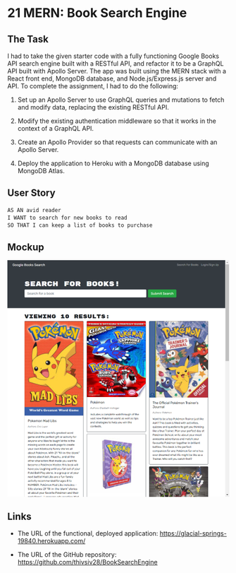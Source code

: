 # 21 MERN: Book Search Engine

## The Task

I had to take the given starter code with a fully functioning Google Books API search engine built with a RESTful API, and refactor it to be a GraphQL API built with Apollo Server. The app was built using the MERN stack with a React front end, MongoDB database, and Node.js/Express.js server and API. To complete the assignment, I had to do the following:

1. Set up an Apollo Server to use GraphQL queries and mutations to fetch and modify data, replacing the existing RESTful API.

2. Modify the existing authentication middleware so that it works in the context of a GraphQL API.

3. Create an Apollo Provider so that requests can communicate with an Apollo Server.

4. Deploy the application to Heroku with a MongoDB database using MongoDB Atlas.

## User Story

```md
AS AN avid reader
I WANT to search for new books to read
SO THAT I can keep a list of books to purchase
```

## Mockup

![mainpagewithsearchresults](mainapp.png)

## Links

- The URL of the functional, deployed application: https://glacial-springs-19840.herokuapp.com/

- The URL of the GitHub repository: https://github.com/thivsiv28/BookSearchEngine
